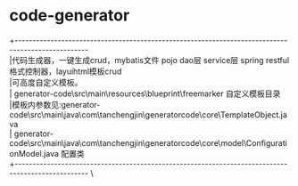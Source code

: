# code-generator
  +-------------------------------------------------------------------------------------------------- \
  |代码生成器，一键生成crud，mybatis文件 pojo dao层 service层 spring restful格式控制器，layuihtml模板crud \
  |可高度自定义模板。\
  | generator-code\src\main\resources\blueprint\freemarker 自定义模板目录 \
  |模板内参数见:generator-code\src\main\java\com\tanchengjin\generatorcode\core\TemplateObject.java \
  | generator-code\src\main\java\com\tanchengjin\generatorcode\core\model\ConfigurationModel.java 配置类 \
  +-------------------------------------------------------------------------------------------------- \
